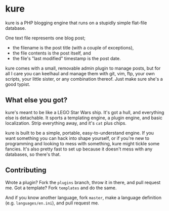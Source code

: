 kure
============
kure is a PHP blogging engine that runs on a stupidly simple flat-file database.

One text file represents one blog post;

* the filename is the post title (with a couple of exceptions),
* the file contents is the post itself, and
* the file's "last modified" timestamp is the post date.

kure comes with a small, removable admin plugin to manage posts, but for all I
care you can keelhaul and manage them with git, vim, ftp, your own scripts, your
little sister, or any combination thereof. Just make sure she's a good typist.

What else you got?
---------------------
kure's meant to be like a LEGO Star Wars ship. It's got a hull, and everything
else is detachable. It sports a templating engine, a plugin engine, and basic
localization. Strip everything away, and it's `cat` plus chips.

kure is built to be a simple, portable, easy-to-understand engine. If you want
something you can hack into shape yourself, or if you're new to programming and
looking to mess with something, kure might tickle some fancies. It's also pretty
fast to set up because it doesn't mess with any databases, so there's that.

Contributing
------------
Wrote a plugin? Fork the `plugins` branch, throw it in there, and pull request
me. Got a template? Fork `templates` and do the same.

And if you know another language, fork `master`, make a language definition (e.g. `languages/en.ini`), and pull request me.
